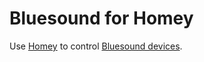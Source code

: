 # Bluesound for Homey
Use [Homey](https://www.athom.com/) to control [Bluesound devices](http://www.bluesound.com/).
